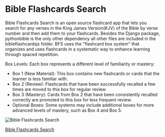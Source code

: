 # Bible Flashcards Search

Bible Flashcards Search is an open source flashcard app that lets you search for any verses in the King James Version(KJV) of the Bible by verse number and then add them to your flashcards.
Besides the Django package, pythonbible is the only other dependency all other files are included in the bibleflashcardsjs folder. BFS uses the "flashcard box system" that organizes and uses flashcards in a systematic way to enhance learning through spaced repetition. 

Box Levels: Each box represents a different level of familiarity or mastery:

<ul><li>Box 1 (New Material): This box contains new flashcards or cards that the learner is less familiar with.</li>
<li>Box 2 (Review): Flashcards that have been successfully recalled a few times are moved to this box for regular review.</li>
<li>Box 3 (Mastery): Cards from Box 2 that have been consistently recalled correctly are promoted to this box for less frequent review.</li>
<li>Optional Boxes: Some systems may include additional boxes for more advanced levels of mastery, such as Box 4 and Box 5.</li>
</ul>

![Bible Flashcards Search](https://www.freesmartphoneapps.com/static/projects/images/BibleSearchFlashcards2.png "Bible Search Flashcards")

[Bible Flashcards Search](https://www.freesmartphoneapps.com/bibleflashcards/)



